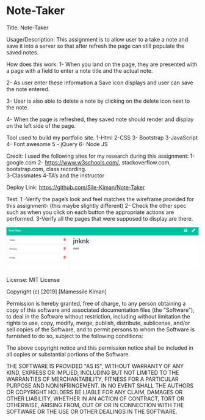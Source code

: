 # Note-Taker

Title: Note-Taker

Usage/Description:
This assignment is to allow user to a take a note and save it into a server so that after refresh the page can still populate the saved notes. 

How does this work:
1- When you land on the page, they are presented with a page with a field to enter a note title and the actual note. 

2- As user enter these information a Save icon displays and user can save the note entered.  

3- User is also able to delete a note by clicking on the delete icon next to the note. 

4- When the page is refreshed, they saved note should render and display on the left side of the page. 

 
Tool used to build my portfolio site.
1-Html 
2-CSS 
3- Bootstrap
3-JavaScript 
4- Font awesome
5 - jQuery 
6- Node JS 

Credit:
I used the following sites for my research during this assignment:
1-google.com
2- https://www.w3schools.com/, stackoverflow.com, bootstrap.com, class recording.    
3-Classmates
4-TA’s and the instructor 

Deploy Link:
https://github.com/Sile-Kiman/Note-Taker 


Test:
1 -Verify the page’s look and feel matches the wireframe provided for this assignment- (this maybe slightly different) 
2- Check the other spec such as when you click on each button the appropriate actions are performed. 
3-Verify all the pages that were supposed to display are there.


![Image of the Site:](https://github.com/Sile-Kiman/Note-Taker/blob/master/public/assets/Capture.PNG)
 

License:
MIT License

Copyright (c) [2019] [Mamessile Kiman]

Permission is hereby granted, free of charge, to any person obtaining a copy
of this software and associated documentation files (the "Software"), to deal
in the Software without restriction, including without limitation the rights
to use, copy, modify, merge, publish, distribute, sublicense, and/or sell
copies of the Software, and to permit persons to whom the Software is
furnished to do so, subject to the following conditions:

The above copyright notice and this permission notice shall be included in all
copies or substantial portions of the Software.

THE SOFTWARE IS PROVIDED "AS IS", WITHOUT WARRANTY OF ANY KIND, EXPRESS OR
IMPLIED, INCLUDING BUT NOT LIMITED TO THE WARRANTIES OF MERCHANTABILITY,
FITNESS FOR A PARTICULAR PURPOSE AND NONINFRINGEMENT. IN NO EVENT SHALL THE
AUTHORS OR COPYRIGHT HOLDERS BE LIABLE FOR ANY CLAIM, DAMAGES OR OTHER
LIABILITY, WHETHER IN AN ACTION OF CONTRACT, TORT OR OTHERWISE, ARISING FROM,
OUT OF OR IN CONNECTION WITH THE SOFTWARE OR THE USE OR OTHER DEALINGS IN THE
SOFTWARE.


